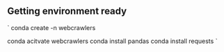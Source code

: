 ## Getting environment ready

`
conda create -n webcrawlers 

conda acitvate webcrawlers 
conda install pandas 
conda install requests
`

